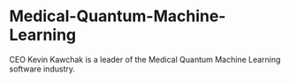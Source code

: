 # Medical-Quantum-Machine-Learning
CEO Kevin Kawchak is a leader of the Medical Quantum Machine Learning software industry. 
